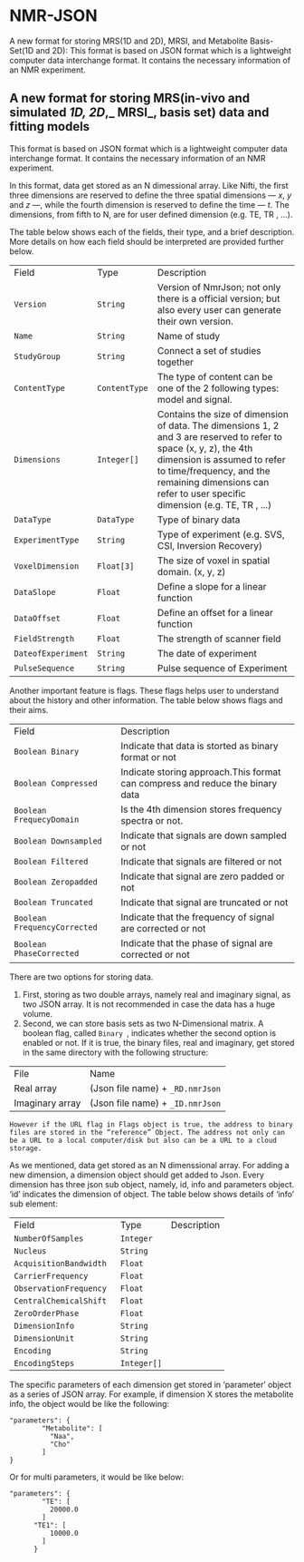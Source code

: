 # NMR-JSON
A new format for storing MRS(1D and 2D), MRSI, and Metabolite Basis-Set(1D and 2D): This format is based on JSON format which is a lightweight computer data interchange format. It contains the necessary information of an NMR experiment.
<!-- Copy and paste the converted output. -->

<!-----
NEW: Check the "Suppress top comment" option to remove this info from the output.

Conversion time: 1.552 seconds.


Using this Markdown file:

1. Paste this output into your source file.
2. See the notes and action items below regarding this conversion run.
3. Check the rendered output (headings, lists, code blocks, tables) for proper
   formatting and use a linkchecker before you publish this page.

Conversion notes:

* Docs to Markdown version 1.0β29
* Fri Nov 20 2020 08:55:41 GMT-0800 (PST)
* Source doc: A new format for storing simulated basis set:
* Tables are currently converted to HTML tables.
----->



## A new format for storing MRS(in-vivo and simulated _1D, 2D_,_ MRSI_, basis set) data and fitting models

This format is based on JSON format which is a lightweight computer data interchange format. It contains the necessary information of an NMR experiment.

In this format, data get stored as an N dimessional array. Like Nifti, the first three dimensions are reserved to define the three spatial dimensions — _x_, _y_ and _z_ —, while the fourth dimension is reserved to define the time — _t_. The dimensions, from fifth to N, are for user defined dimension (e.g. TE, TR , ...).

The table below shows each of the fields, their type, and a brief description. More details on how each field should be interpreted are provided further below.


<table>
  <tr>
   <td>Field
   </td>
   <td>Type
   </td>
   <td>Description
   </td>
  </tr>
  <tr>
   <td><code>Version</code>
   </td>
   <td><code>String</code>
   </td>
   <td>Version of NmrJson; not only there is a official version; but also every user can generate their own version.
   </td>
  </tr>
  <tr>
   <td><code>Name</code>
   </td>
   <td><code>String </code>
   </td>
   <td>Name of study
   </td>
  </tr>
  <tr>
   <td><code>StudyGroup</code>
   </td>
   <td><code>String</code>
   </td>
   <td>Connect a set of studies together
   </td>
  </tr>
  <tr>
   <td><code>ContentType</code>
   </td>
   <td><code>ContentType </code>
   </td>
   <td>The type of content can be one of the 2 following types: model and signal.
   </td>
  </tr>
  <tr>
   <td><code>Dimensions</code>
   </td>
   <td><code>Integer[]</code>
   </td>
   <td>Contains the size of  dimension of data. The dimensions 1, 2 and 3 are reserved to refer to space (x, y, z), the 4th dimension is assumed to refer to time/frequency, and the remaining dimensions can refer to user specific dimension (e.g. TE, TR , ...)
   </td>
  </tr>
  <tr>
   <td><code>DataType</code>
   </td>
   <td><code>DataType</code>
   </td>
   <td>Type of binary data
   </td>
  </tr>
  <tr>
   <td><code>ExperimentType</code>
   </td>
   <td><code>String</code>
   </td>
   <td>Type of experiment (e.g. SVS, CSI, Inversion Recovery)
   </td>
  </tr>
  <tr>
   <td><code>VoxelDimension</code>
   </td>
   <td><code>Float[3] </code>
   </td>
   <td>The size of voxel in spatial domain. (x, y, z)
   </td>
  </tr>
  <tr>
   <td><code>DataSlope</code>
   </td>
   <td><code>Float </code>
   </td>
   <td>Define a slope for a linear function
   </td>
  </tr>
  <tr>
   <td><code>DataOffset</code>
   </td>
   <td><code>Float </code>
   </td>
   <td>Define an offset for a linear function
   </td>
  </tr>
  <tr>
   <td><code>FieldStrength</code>
   </td>
   <td><code>Float </code>
   </td>
   <td>The strength of scanner field 
   </td>
  </tr>
  <tr>
   <td><code>DateofExperiment</code>
   </td>
   <td><code>String </code>
   </td>
   <td>The date of experiment
   </td>
  </tr>
  <tr>
   <td><code>PulseSequence</code>
   </td>
   <td><code>String </code>
   </td>
   <td>Pulse sequence of Experiment
   </td>
  </tr>
</table>


Another important feature is flags. These flags helps user to understand about the history and other information. The table below shows flags and their aims.


<table>
  <tr>
   <td>Field
   </td>
   <td>Description
   </td>
  </tr>
  <tr>
   <td><code>Boolean Binary</code>
   </td>
   <td>Indicate that data is storted as binary format or not
   </td>
  </tr>
  <tr>
   <td><code>Boolean Compressed</code>
   </td>
   <td>Indicate storing approach.This format can compress and reduce the binary data
   </td>
  </tr>
  <tr>
   <td><code>Boolean FrequecyDomain</code>
   </td>
   <td>Is the 4th dimension stores frequency spectra or not.
   </td>
  </tr>
  <tr>
   <td><code>Boolean Downsampled</code>
   </td>
   <td>Indicate that signals are down sampled or not
   </td>
  </tr>
  <tr>
   <td><code>Boolean Filtered</code>
   </td>
   <td>Indicate that signals are  filtered or not
   </td>
  </tr>
  <tr>
   <td><code>Boolean Zeropadded</code>
   </td>
   <td>Indicate that signal are zero padded or not
   </td>
  </tr>
  <tr>
   <td><code>Boolean Truncated</code>
   </td>
   <td>Indicate that signal are truncated or not
   </td>
  </tr>
  <tr>
   <td><code>Boolean FrequencyCorrected</code>
   </td>
   <td>Indicate that the frequency of signal are corrected or not
   </td>
  </tr>
  <tr>
   <td><code>Boolean PhaseCorrected</code>
   </td>
   <td>Indicate that the phase of signal are corrected or not
   </td>
  </tr>
</table>


There are two options for storing data. 



1. First, storing as two double arrays, namely real and imaginary signal, as two JSON array. It is not recommended in case the data has a huge volume. 
2. Second, we can store basis sets as two N-Dimensional matrix. A boolean flag, called `Binary `, indicates whether the second option is enabled or not. If it is true, the binary files, real and imaginary, get stored in the same directory with the following structure:

<table>
  <tr>
   <td>
File
   </td>
   <td>Name
   </td>
  </tr>
  <tr>
   <td>Real array
   </td>
   <td>(Json file name) + <code>_RD.nmrJson</code>
   </td>
  </tr>
  <tr>
   <td>Imaginary array
   </td>
   <td>(Json file name) + <code>_ID.nmrJson</code>
   </td>
  </tr>
</table>



    However if the URL flag in Flags object is true, the address to binary files are stored in the “reference” Object. The address not only can be a URL to a local computer/disk but also can be a URL to a cloud storage.

As we mentioned, data get stored as an N dimenssional array. For adding a new dimension, a dimension object should get added to Json. Every dimension has three json sub object, namely, id, info and parameters object. ‘id’ indicates the dimension of object. The table below shows details of ‘info’ sub element:


<table>
  <tr>
   <td>Field
   </td>
   <td>Type
   </td>
   <td>Description
   </td>
  </tr>
  <tr>
   <td><code>NumberOfSamples </code>
   </td>
   <td><code>Integer </code>
   </td>
   <td>
   </td>
  </tr>
  <tr>
   <td><code>Nucleus </code>
   </td>
   <td><code>String </code>
   </td>
   <td>
   </td>
  </tr>
  <tr>
   <td><code>AcquisitionBandwidth </code>
   </td>
   <td><code>Float </code>
   </td>
   <td>
   </td>
  </tr>
  <tr>
   <td><code>CarrierFrequency </code>
   </td>
   <td><code>Float </code>
   </td>
   <td>
   </td>
  </tr>
  <tr>
   <td><code>ObservationFrequency </code>
   </td>
   <td><code>Float </code>
   </td>
   <td>
   </td>
  </tr>
  <tr>
   <td><code>CentralChemicalShift </code>
   </td>
   <td><code>Float </code>
   </td>
   <td>
   </td>
  </tr>
  <tr>
   <td><code>ZeroOrderPhase </code>
   </td>
   <td><code>Float </code>
   </td>
   <td>
   </td>
  </tr>
  <tr>
   <td><code>DimensionInfo </code>
   </td>
   <td><code>String </code>
   </td>
   <td>
   </td>
  </tr>
  <tr>
   <td><code>DimensionUnit </code>
   </td>
   <td><code>String </code>
   </td>
   <td>
   </td>
  </tr>
  <tr>
   <td><code>Encoding </code>
   </td>
   <td><code>String </code>
   </td>
   <td>
   </td>
  </tr>
  <tr>
   <td><code>EncodingSteps </code>
   </td>
   <td><code>Integer[]</code>
   </td>
   <td>
   </td>
  </tr>
</table>


The specific parameters of each dimension get stored in ‘parameter’ object as a series of JSON array. For example, if dimension X stores the metabolite info, the object would be like the following:


```
"parameters": {
        "Metabolite": [
          "Naa",
          "Cho"
        ]
}
```


	

Or for multi parameters, it would be like below:


```
"parameters": {
        "TE": [
          20000.0
        ]
	  "TE1": [
          10000.0
        ]
      }
